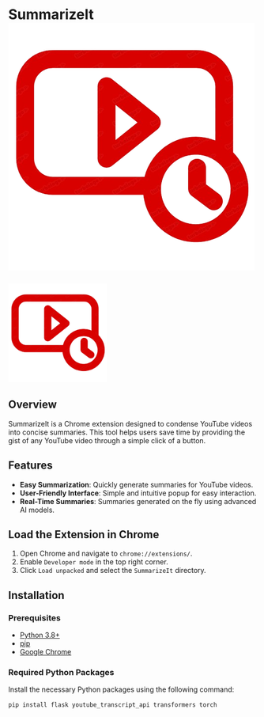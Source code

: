 # SummarizeIt ![SummarizeIt Logo](extension/icon.png)
<img src="extension/icon.png" alt="SummarizeIt Logo" width="200" height="200">


## Overview

SummarizeIt is a Chrome extension designed to condense YouTube videos into concise summaries. This tool helps users save time by providing the gist of any YouTube video through a simple click of a button.

## Features

- **Easy Summarization**: Quickly generate summaries for YouTube videos.
- **User-Friendly Interface**: Simple and intuitive popup for easy interaction.
- **Real-Time Summaries**: Summaries generated on the fly using advanced AI models.

## Load the Extension in Chrome

1. Open Chrome and navigate to `chrome://extensions/`.
2. Enable `Developer mode` in the top right corner.
3. Click `Load unpacked` and select the `SummarizeIt` directory.

## Installation

### Prerequisites

- [Python 3.8+](https://www.python.org/downloads/)
- [pip](https://pip.pypa.io/en/stable/installation/)
- [Google Chrome](https://www.google.com/chrome/)

### Required Python Packages

Install the necessary Python packages using the following command:

```bash
pip install flask youtube_transcript_api transformers torch

